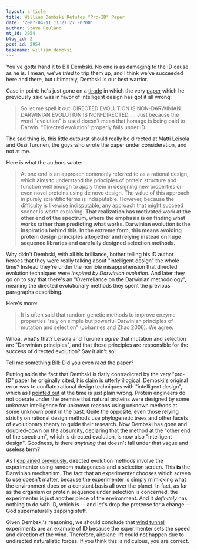 ```yaml
---
layout: article
title: William Dembski Refutes "Pro-ID" Paper
date: '2007-04-11 11:27:27 -0700'
author: Steve Reuland
mt_id: 2954
blog_id: 2
post_id: 2954
basename: william_dembksi
---
```

You've gotta hand it to Bill Dembski.  No one is as damaging to the ID cause as he is.  I  mean, we've _tried_ to trip them up, and I think we've succeeded here and there, but ultimately, Dembski is our best warrior.   

Case in point: he's just gone on a [tirade](http://www.uncommondescent.com/evolution/is-directed-evolution-darwinian/#comments) in which the very [paper](http://www.springerlink.com/content/d514772515583767/) which he previously said was in favor of intelligent design has got it all wrong:

> So let me spell it out: DIRECTED EVOLUTION IS NON-DARWINIAN. DARWINIAN EVOLUTION IS NON-DIRECTED. ...  Just because the word "evolution" is used doesn't mean that homage is being paid to Darwin. "Directed evolution" properly falls under ID.

The sad thing is, this little outburst should really be directed at Matti Leisola and Ossi Turunen, the guys who wrote the paper under consideration, and not at me.

Here is what the authors wrote:

> At one end is an approach commonly referred to as a rational design, which aims to understand the principles of protein structure and function well enough to apply them in designing new properties or even novel proteins using de novo design. The value of this approach in purely scientific terms is indisputable. However, because the difficulty is likewise indisputable, any approach that might succeed sooner is worth exploring. **That realization has motivated work at the other end of the spectrum, where the emphasis is on finding what works rather than predicting what works. Darwinian evolution is the inspiration behind this. In the extreme form, this means avoiding protein design principles altogether and relying instead on huge sequence libraries and carefully designed selection methods.**

Why didn't Dembski, with all his brilliance, bother telling his ID author heroes that they were really talking about "intelligent design" the whole time?  Instead they're under the horrible misapprehension that directed evolution techniques were _inspired by Darwinian evolution_.  And later they go on to say that there's an "Overreliance on the Darwinian methodology", meaning the directed evolutionary methods they spent the previous paragraphs describing.  

Here's more:

> It is often said that random genetic methods to improve enzyme properties "rely on simple but powerful Darwinian principles of mutation and selection" (Johannes and Zhao 2006). We agree.

Whoa, what's that?  Leisola and Turunen _agree_ that mutation and selection are "Darwinian principles", and that these principles are responsible for the success of directed evolution?  Say it ain't so!

Tell me something Bill:  Did you even _read_ the paper?

Putting aside the fact that Dembski is flatly contradicted by the very "pro-ID" paper he originally cited, his claim is utterly illogical.  Dembski's original error was to conflate rational design techniques with "intelligent design", which as I [pointed out](http://www.pandasthumb.org/archives/2007/04/the_proid_paper.html) at the time is just plain wrong.  Protein engineers do not operate under the premise that natural proteins were designed by some unknown intelligence for unknown reasons using unknown methods at some unknown point in the past.  Quite the opposite, even those relying strictly on rational design methods use phylogenetic trees and other facets of evolutionary theory to guide their research.  Now Dembski has gone and doubled-down on the absurdity, declaring that the method at the "other end of the spectrum", which is directed evolution, is now also "intelligent design".  Goodness, is there _anything_ that doesn't fall under that vague and useless term?   

As I [explained previously](http://www.pandasthumb.org/archives/2007/04/the_proid_paper.html), directed evolution methods involve the experimenter using random mutagenesis and a selection screen.  This **is** the Darwinian mechanism.  The fact that an experimenter chooses which screen to use doesn't matter, because the experimenter is simply mimicking what the environment does on a constant basis all over the planet.  In fact, as far as the organism or protein sequence under selection is concerned, the experimenter is just another piece of the environment.  And it _definitely_ has nothing to do with ID, which is -- and let's drop the pretense for a change -- God supernaturally zapping stuff.   

Given Dembski's reasoning, we should conclude that [wind tunnel](http://en.wikipedia.org/wiki/Wind_tunnel) experiments are an example of ID because the experimenter sets the speed and direction of the wind.  Therefore, airplane lift could not happen due to undirected naturalistic forces.  If you think this is ridiculous, you are correct.
